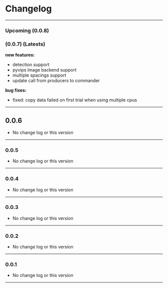 # Changelog
---

### **Upcoming** (0.0.8)


### (0.0.7) (**Latests**)

**new features:**
 - detection support
 - pyvips image backend support
 - multiple spacings support
 - update call from producers to commander

**bug fixes:**
 - fixed: copy data failed on first trial when using multiple cpus

---
## 0.0.6 
 - No change log or this version
---
### 0.0.5

- No change log or this version
---
### 0.0.4
- No change log or this version
---
### 0.0.3
- No change log or this version
---
### 0.0.2
- No change log or this version
---
### 0.0.1
- No change log or this version
---

<!-- 
**new features:**

**bug fixes:**

**depreciations:** -->